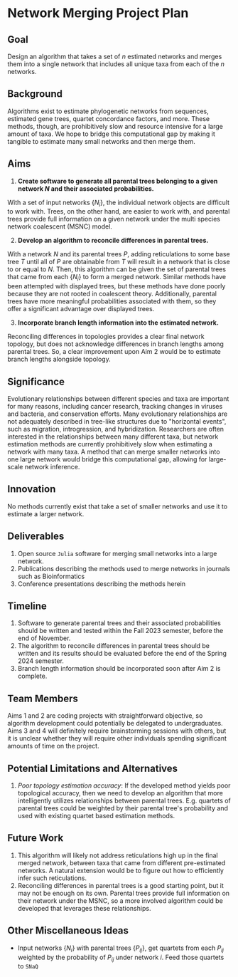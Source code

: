 # Network Merging Project Plan

## Goal

Design an algorithm that takes a set of $n$ estimated networks and merges them into a single network that includes all unique taxa from each of the $n$ networks.

## Background

Algorithms exist to estimate phylogenetic networks from sequences, estimated gene trees, quartet concordance factors, and more. These methods, though, are prohibitively slow and resource intensive for a large amount of taxa. We hope to bridge this computational gap by making it tangible to estimate many small networks and then merge them.

## Aims

1. **Create software to generate all parental trees belonging to a given network $N$ and their associated probabilities.**

With a set of input networks $\{N_i\}$, the individual network objects are difficult to work with. Trees, on the other hand, are easier to work with, and parental trees provide full information on a given network under the multi species network coalescent (MSNC) model.

2. **Develop an algorithm to reconcile differences in parental trees.**

With a network $N$ and its parental trees $P$, adding reticulations to some base tree $T$ until all of $P$ are obtainable from $T$ will result in a network that is close to or equal to $N$. Then, this algorithm can be given the set of parental trees that came from each $\{N_i\}$ to form a merged network. Similar methods have been attempted with displayed trees, but these methods have done poorly because they are not rooted in coalescent theory. Additionally, parental trees have more meaningful probabilities associated with them, so they offer a significant advantage over displayed trees.

3. **Incorporate branch length information into the estimated network.**

Reconciling differences in topologies provides a clear final network topology, but does not acknowledge differences in branch lengths among parental trees. So, a clear improvement upon Aim 2 would be to estimate branch lengths alongside topology.

## Significance

Evolutionary relationships between different species and taxa are important for many reasons, including cancer research, tracking changes in viruses and bacteria, and conservation efforts. Many evolutionary relationships are not adequately described in tree-like structures due to "horizontal events", such as migration, introgression, and hybridization. Researchers are often interested in the relationships between many different taxa, but network estimation methods are currently prohibitively slow when estimating a network with many taxa. A method that can merge smaller networks into one large network would bridge this computational gap, allowing for large-scale network inference.

## Innovation

No methods currently exist that take a set of smaller networks and use it to estimate a larger network.

## Deliverables

1. Open source `Julia` software for merging small networks into a large network.
2. Publications describing the methods used to merge networks in journals such as Bioinformatics
3. Conference presentations describing the methods herein

## Timeline

1. Software to generate parental trees and their associated probabilities should be written and tested within the Fall 2023 semester, before the end of November.
2. The algorithm to reconcile differences in parental trees should be written and its results should be evaluated before the end of the Spring 2024 semester.
3. Branch length information should be incorporated soon after Aim 2 is complete.

## Team Members

Aims 1 and 2 are coding projects with straightforward objective, so algorithm development could potentially be delegated to undergraduates. Aims 3 and 4 will definitely require brainstorming sessions with others, but it is unclear whether they will require other individuals spending significant amounts of time on the project.

## Potential Limitations and Alternatives

1. *Poor topology estimation accuracy*: If the developed method yields poor topological accuracy, then we need to develop an algorithm that more intelligently utilizes relationships between parental trees. E.g. quartets of parental trees could be weighted by their parental tree's probability and used with existing quartet based estimation methods.

## Future Work

1. This algorithm will likely not address reticulations high up in the final merged network, between taxa that came from different pre-estimated networks. A natural extension would be to figure out how to efficiently infer such reticulations.
2. Reconciling differences in parental trees is a good starting point, but it may not be enough on its own. Parental trees provide full information on their network under the MSNC, so a more involved algorithm could be developed that leverages these relationships.

## Other Miscellaneous Ideas

- Input networks $\{N_i\}$ with parental trees $\{P_{ij}\}$, get quartets from each $P_{ij}$ weighted by the probability of $P_{ij}$ under network $i$. Feed those quartets to `SNaQ`